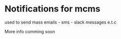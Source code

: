 # Notifications for mcms
used to send mass emails - sms - slack messages e.t.c

More info comming soon